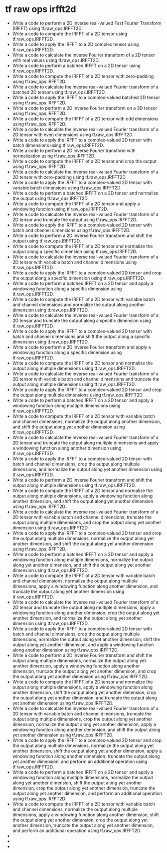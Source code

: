 # tf raw ops irfft2d

- Write a code to perform a 2D inverse real-valued Fast Fourier Transform (IRFFT) using tf.raw_ops.IRFFT2D.
- Write a code to compute the IRFFT of a 2D tensor using tf.raw_ops.IRFFT2D.
- Write a code to apply the IRFFT to a 2D complex tensor using tf.raw_ops.IRFFT2D.
- Write a code to calculate the inverse Fourier transform of a 2D tensor with real values using tf.raw_ops.IRFFT2D.
- Write a code to perform a batched IRFFT on a 2D tensor using tf.raw_ops.IRFFT2D.
- Write a code to compute the IRFFT of a 2D tensor with zero-padding using tf.raw_ops.IRFFT2D.
- Write a code to calculate the inverse real-valued Fourier transform of a batched 2D tensor using tf.raw_ops.IRFFT2D.
- Write a code to apply the IRFFT to a complex-valued batched 2D tensor using tf.raw_ops.IRFFT2D.
- Write a code to perform a 2D inverse Fourier transform on a 3D tensor using tf.raw_ops.IRFFT2D.
- Write a code to compute the IRFFT of a 2D tensor with odd dimensions using tf.raw_ops.IRFFT2D.
- Write a code to calculate the inverse real-valued Fourier transform of a 2D tensor with even dimensions using tf.raw_ops.IRFFT2D.
- Write a code to apply the IRFFT to a complex-valued 2D tensor with batch dimensions using tf.raw_ops.IRFFT2D.
- Write a code to perform a 2D inverse Fourier transform with normalization using tf.raw_ops.IRFFT2D.
- Write a code to compute the IRFFT of a 2D tensor and crop the output using tf.raw_ops.IRFFT2D.
- Write a code to calculate the inverse real-valued Fourier transform of a 2D tensor with zero-padding using tf.raw_ops.IRFFT2D.
- Write a code to apply the IRFFT to a complex-valued 2D tensor with variable batch dimensions using tf.raw_ops.IRFFT2D.
- Write a code to perform a batched IRFFT on a 2D tensor and normalize the output using tf.raw_ops.IRFFT2D.
- Write a code to compute the IRFFT of a 2D tensor and apply a windowing function using tf.raw_ops.IRFFT2D.
- Write a code to calculate the inverse real-valued Fourier transform of a 2D tensor and truncate the output using tf.raw_ops.IRFFT2D.
- Write a code to apply the IRFFT to a complex-valued 2D tensor with batch and channel dimensions using tf.raw_ops.IRFFT2D.
- Write a code to perform a 2D inverse Fourier transform and shift the output using tf.raw_ops.IRFFT2D.
- Write a code to compute the IRFFT of a 2D tensor and normalize the output along a specific dimension using tf.raw_ops.IRFFT2D.
- Write a code to calculate the inverse real-valued Fourier transform of a 2D tensor with variable batch and channel dimensions using tf.raw_ops.IRFFT2D.
- Write a code to apply the IRFFT to a complex-valued 2D tensor and crop the output along a specific dimension using tf.raw_ops.IRFFT2D.
- Write a code to perform a batched IRFFT on a 2D tensor and apply a windowing function along a specific dimension using tf.raw_ops.IRFFT2D.
- Write a code to compute the IRFFT of a 2D tensor with variable batch and channel dimensions and normalize the output along another dimension using tf.raw_ops.IRFFT2D.
- Write a code to calculate the inverse real-valued Fourier transform of a 2D tensor and truncate the output along a specific dimension using tf.raw_ops.IRFFT2D.
- Write a code to apply the IRFFT to a complex-valued 2D tensor with batch and channel dimensions and shift the output along a specific dimension using tf.raw_ops.IRFFT2D.
- Write a code to perform a 2D inverse Fourier transform and apply a windowing function along a specific dimension using tf.raw_ops.IRFFT2D.
- Write a code to compute the IRFFT of a 2D tensor and normalize the output along multiple dimensions using tf.raw_ops.IRFFT2D.
- Write a code to calculate the inverse real-valued Fourier transform of a 2D tensor with variable batch and channel dimensions and truncate the output along multiple dimensions using tf.raw_ops.IRFFT2D.
- Write a code to apply the IRFFT to a complex-valued 2D tensor and crop the output along multiple dimensions using tf.raw_ops.IRFFT2D.
- Write a code to perform a batched IRFFT on a 2D tensor and apply a windowing function along multiple dimensions using tf.raw_ops.IRFFT2D.
- Write a code to compute the IRFFT of a 2D tensor with variable batch and channel dimensions, normalize the output along another dimension, and shift the output along yet another dimension using tf.raw_ops.IRFFT2D.
- Write a code to calculate the inverse real-valued Fourier transform of a 2D tensor and truncate the output along multiple dimensions and apply a windowing function along another dimension using tf.raw_ops.IRFFT2D.
- Write a code to apply the IRFFT to a complex-valued 2D tensor with batch and channel dimensions, crop the output along multiple dimensions, and normalize the output along yet another dimension using tf.raw_ops.IRFFT2D.
- Write a code to perform a 2D inverse Fourier transform and shift the output along multiple dimensions using tf.raw_ops.IRFFT2D.
- Write a code to compute the IRFFT of a 2D tensor and normalize the output along multiple dimensions, apply a windowing function along another dimension, and shift the output along yet another dimension using tf.raw_ops.IRFFT2D.
- Write a code to calculate the inverse real-valued Fourier transform of a 2D tensor with variable batch and channel dimensions, truncate the output along multiple dimensions, and crop the output along yet another dimension using tf.raw_ops.IRFFT2D.
- Write a code to apply the IRFFT to a complex-valued 2D tensor and crop the output along multiple dimensions, normalize the output along yet another dimension, and shift the output along yet another dimension using tf.raw_ops.IRFFT2D.
- Write a code to perform a batched IRFFT on a 2D tensor and apply a windowing function along multiple dimensions, normalize the output along yet another dimension, and shift the output along yet another dimension using tf.raw_ops.IRFFT2D.
- Write a code to compute the IRFFT of a 2D tensor with variable batch and channel dimensions, normalize the output along multiple dimensions, apply a windowing function along another dimension, and truncate the output along yet another dimension using tf.raw_ops.IRFFT2D.
- Write a code to calculate the inverse real-valued Fourier transform of a 2D tensor and truncate the output along multiple dimensions, apply a windowing function along another dimension, crop the output along yet another dimension, and normalize the output along yet another dimension using tf.raw_ops.IRFFT2D.
- Write a code to apply the IRFFT to a complex-valued 2D tensor with batch and channel dimensions, crop the output along multiple dimensions, normalize the output along yet another dimension, shift the output along yet another dimension, and apply a windowing function along another dimension using tf.raw_ops.IRFFT2D.
- Write a code to perform a 2D inverse Fourier transform and shift the output along multiple dimensions, normalize the output along yet another dimension, apply a windowing function along another dimension, truncate the output along yet another dimension, and crop the output along yet another dimension using tf.raw_ops.IRFFT2D.
- Write a code to compute the IRFFT of a 2D tensor and normalize the output along multiple dimensions, apply a windowing function along another dimension, shift the output along yet another dimension, crop the output along yet another dimension, and truncate the output along yet another dimension using tf.raw_ops.IRFFT2D.
- Write a code to calculate the inverse real-valued Fourier transform of a 2D tensor with variable batch and channel dimensions, truncate the output along multiple dimensions, crop the output along yet another dimension, normalize the output along yet another dimension, apply a windowing function along another dimension, and shift the output along yet another dimension using tf.raw_ops.IRFFT2D.
- Write a code to apply the IRFFT to a complex-valued 2D tensor and crop the output along multiple dimensions, normalize the output along yet another dimension, shift the output along yet another dimension, apply a windowing function along another dimension, truncate the output along yet another dimension, and perform an additional operation using tf.raw_ops.IRFFT2D.
- Write a code to perform a batched IRFFT on a 2D tensor and apply a windowing function along multiple dimensions, normalize the output along yet another dimension, shift the output along yet another dimension, crop the output along yet another dimension, truncate the output along yet another dimension, and perform an additional operation using tf.raw_ops.IRFFT2D.
- Write a code to compute the IRFFT of a 2D tensor with variable batch and channel dimensions, normalize the output along multiple dimensions, apply a windowing function along another dimension, shift the output along yet another dimension, crop the output along yet another dimension, truncate the output along yet another dimension, and perform an additional operation using tf.raw_ops.IRFFT2D.
- 
- 
- 